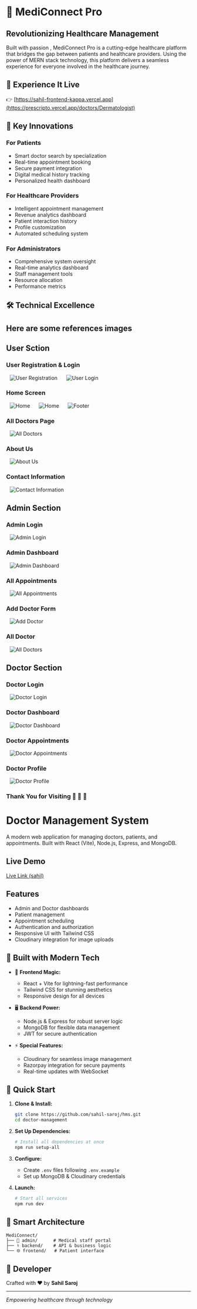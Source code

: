 # 🏥 MediConnect Pro

## Revolutionizing Healthcare Management

Built with passion , MediConnect Pro is a cutting-edge healthcare platform that bridges the gap between patients and healthcare providers. Using the power of MERN stack technology, this platform delivers a seamless experience for everyone involved in the healthcare journey.

## 🌟 Experience It Live

👉 [https://sahil-frontend-kappa.vercel.app](https://prescripto.vercel.app/doctors/Dermatologist)

## 💫 Key Innovations

### For Patients
- Smart doctor search by specialization
- Real-time appointment booking
- Secure payment integration
- Digital medical history tracking
- Personalized health dashboard

### For Healthcare Providers
- Intelligent appointment management
- Revenue analytics dashboard
- Patient interaction history
- Profile customization
- Automated scheduling system

### For Administrators
- Comprehensive system oversight
- Real-time analytics dashboard
- Staff management tools
- Resource allocation
- Performance metrics

## 🛠️ Technical Excellence

## Here are some references images

## User Sction

### User Registration & Login

<img src="frontend/src/readme_images/userSignup.png" alt="User Registration" style="padding:0 10px;"/>

<img src="frontend/src/readme_images/userLogin.png" alt="User Login" style="padding:0 10px;"/>

### Home Screen

<img src="frontend/src/readme_images/home1.png" alt="Home" style="padding:0 10px;"/>

<img src="frontend/src/readme_images/home-findbySpeciality.png" alt="Home" style="padding:0 10px;"/>

<img src="frontend/src/readme_images/footer.png" alt="Footer" style="padding:0 10px;"/>

### All Doctors Page

<img src="frontend/src/readme_images/allDoctors.png" alt="All Doctors" style="padding:0 10px;"/>

### About Us

<img src="frontend/src/readme_images/about.png" alt="About Us" style="padding:0 10px;"/>

### Contact Information

<img src="frontend/src/readme_images/contactUs.png" alt="Contact Information" style="padding:0 10px;"/>

## Admin Section

### Admin Login

<img src="frontend/src/readme_images/adminLogin.png" alt="Admin Login" style="padding:0 10px;"/>

### Admin Dashboard

<img src="frontend/src/readme_images/adminDashboard.png" alt="Admin Dashboard" style="padding:0 10px;"/>

### All Appointments

<img src="frontend/src/readme_images/adminAppointments.png" alt="All Appointments" style="padding:0 10px;"/>

### Add Doctor Form

<img src="frontend/src/readme_images/adminAddDoctor.png" alt="Add Doctor" style="padding:0 10px;"/>

### All Doctor

<img src="frontend/src/readme_images/adminAllDoctor.png" alt="All Doctors" style="padding:0 10px;"/>

## Doctor Section

### Doctor Login

<img src="frontend/src/readme_images/doctorLogin.png" alt="Doctor Login" style="padding:0 10px;"/>

### Doctor Dashboard

<img src="frontend/src/readme_images/doctorDashboard.png" alt="Doctor Dashboard" style="padding:0 10px;"/>

### Doctor Appointments

<img src="frontend/src/readme_images/doctorAppointmnets.png" alt="Doctor Appointments" style="padding:0 10px;"/>

### Doctor Profile

<img src="frontend/src/readme_images/doctorProfile.png" alt="Doctor Profile" style="padding:0 10px;"/>

### Thank You for Visiting 🎊 🎉 🙏
# Doctor Management System

A modern web application for managing doctors, patients, and appointments. Built with React (Vite), Node.js, Express, and MongoDB.

## Live Demo

[Live Link (sahil)](https://hms-frontend.vercel.app)

## Features
- Admin and Doctor dashboards
- Patient management
- Appointment scheduling
- Authentication and authorization
- Responsive UI with Tailwind CSS
- Cloudinary integration for image uploads

## 🔧 Built with Modern Tech

- 🎨 **Frontend Magic:**
  - React + Vite for lightning-fast performance
  - Tailwind CSS for stunning aesthetics
  - Responsive design for all devices

- 🖥️ **Backend Power:**
  - Node.js & Express for robust server logic
  - MongoDB for flexible data management
  - JWT for secure authentication

- ⚡ **Special Features:**
  - Cloudinary for seamless image management
  - Razorpay integration for secure payments
  - Real-time updates with WebSocket

## 🚀 Quick Start

1. **Clone & Install:**
   ```bash
   git clone https://github.com/sahil-saroj/hms.git
   cd doctor-management
   ```

2. **Set Up Dependencies:**
   ```bash
   # Install all dependencies at once
   npm run setup-all
   ```

3. **Configure:**
   - Create `.env` files following `.env.example`
   - Set up MongoDB & Cloudinary credentials

4. **Launch:**
   ```bash
   # Start all services
   npm run dev
   ```

## 📱 Smart Architecture
```
MediConnect/
├── 🏥 admin/      # Medical staff portal
├── ⚕️ backend/    # API & business logic
└── 🌐 frontend/   # Patient interface
```

## 🎨 Developer

Crafted with ❤️ by **Sahil Saroj**


---

*Empowering healthcare through technology*
